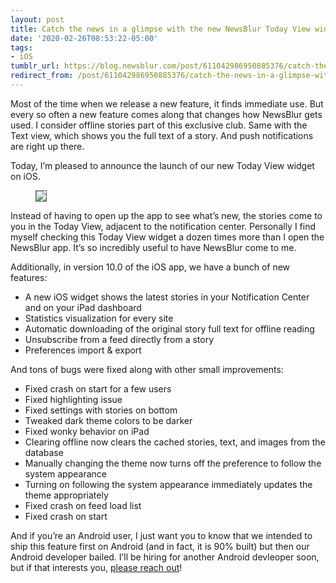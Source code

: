 ```yaml
---
layout: post
title: Catch the news in a glimpse with the new NewsBlur Today View widget on iOS
date: '2020-02-26T08:53:22-05:00'
tags:
- iOS
tumblr_url: https://blog.newsblur.com/post/611042986950885376/catch-the-news-in-a-glimpse-with-the-new-newsblur
redirect_from: /post/611042986950885376/catch-the-news-in-a-glimpse-with-the-new-newsblur
---
```

Most of the time when we release a new feature, it finds immediate use. But every so often a new feature comes along that changes how NewsBlur gets used. I consider offline stories part of this exclusive club. Same with the Text view, which shows you the full text of a story. And push notifications are right up there.

Today, I’m pleased to announce the launch of our new Today View widget on iOS.

<figure class="tmblr-full" data-orig-height="889" data-orig-width="500" data-orig-src="https://s3.amazonaws.com/static.newsblur.com/blog/ios-widget.png"><img src="https://64.media.tumblr.com/fabf25d2e7f2fda9e00b8ab72e9682ec/c6376ebfd208ddd1-55/s540x810/6329a821e319c84eac9f5a169caa039d2df81a3e.png" data-orig-height="889" data-orig-width="500" data-orig-src="https://s3.amazonaws.com/static.newsblur.com/blog/ios-widget.png" style="margin: 0 auto; border: 1px solid #606060"></figure>

Instead of having to open up the app to see what’s new, the stories come to you in the Today View, adjacent to the notification center. Personally I find myself checking this Today View widget a dozen times more than I open the NewsBlur app. It’s so incredibly useful to have NewsBlur come to me.

Additionally, in version 10.0 of the iOS app, we have a bunch of new features:

- A new iOS widget shows the latest stories in your Notification Center and on your iPad dashboard
- Statistics visualization for every site
- Automatic downloading of the original story full text for offline reading
- Unsubscribe from a feed directly from a story
- Preferences import & export

And tons of bugs were fixed along with other small improvements:

- Fixed crash on start for a few users
- Fixed highlighting issue
- Fixed settings with stories on bottom
- Tweaked dark theme colors to be darker
- Fixed wonky behavior on iPad
- Clearing offline now clears the cached stories, text, and images from the database
- Manually changing the theme now turns off the preference to follow the system appearance
- Turning on following the system appearance immediately updates the theme appropriately
- Fixed crash on feed load list
- Fixed crash on start

And if you’re an Android user, I just want you to know that we intended to ship this feature first on Android (and in fact, it is 90% built) but then our Android developer bailed. I’ll be hiring for another Android devleoper soon, but if that interests you, [please reach out](mailto:samuel@newsblur.com)!

